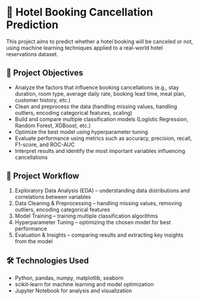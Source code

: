 # 🧠 Hotel Booking Cancellation Prediction
This project aims to predict whether a hotel booking will be canceled or not, using machine learning techniques applied to a real-world hotel reservations dataset.


## 🎯 Project Objectives

- Analyze the factors that influence booking cancellations (e.g., stay duration, room type, average daily rate, booking lead time, meal plan, customer history, etc.)
- Clean and preprocess the data (handling missing values, handling outliers, encoding categorical features, scaling)
- Build and compare multiple classification models (Logistic Regression, Random Forest, XGBoost, etc.)
- Optimize the best model using hyperparameter tuning
- Evaluate performance using metrics such as accuracy, precision, recall, F1-score, and ROC-AUC
- Interpret results and identify the most important variables influencing cancellations

## 🧩 Project Workflow

1. Exploratory Data Analysis (EDA) – understanding data distributions and correlations between variables
2. Data Cleaning & Preprocessing – handling missing values, removing outliers, encoding categorical features
3. Model Training – training multiple classification algorithms
4. Hyperparameter Tuning – optimizing the chosen model for best performance
5. Evaluation & Insights – comparing results and extracting key insights from the model

 ## 🛠️ Technologies Used
 
- Python, pandas, numpy, matplotlib, seaborn
- scikit-learn for machine learning and model optimization
- Jupyter Notebook for analysis and visualization
